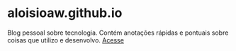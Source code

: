 aloisioaw.github.io
====================

Blog pessoal sobre tecnologia. Contém anotações rápidas e pontuais sobre coisas que utilizo e desenvolvo. [Acesse](http://aloisioaw.github.io)
